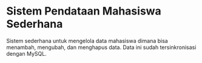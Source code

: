 # Sistem Pendataan Mahasiswa Sederhana

Sistem sederhana untuk mengelola data mahasiswa dimana bisa menambah, mengubah, dan menghapus data. Data ini sudah tersinkronisasi dengan MySQL.
